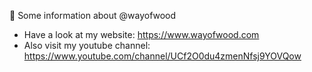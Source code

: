 👋 Some information about @wayofwood

- Have a look at my website: https://www.wayofwood.com
- Also visit my youtube channel: https://www.youtube.com/channel/UCf2O0du4zmenNfsj9YOVQow

<!---
wayofwood/wayofwood is a ✨ special ✨ repository because its `README.md` (this file) appears on your GitHub profile.
You can click the Preview link to take a look at your changes.
--->
